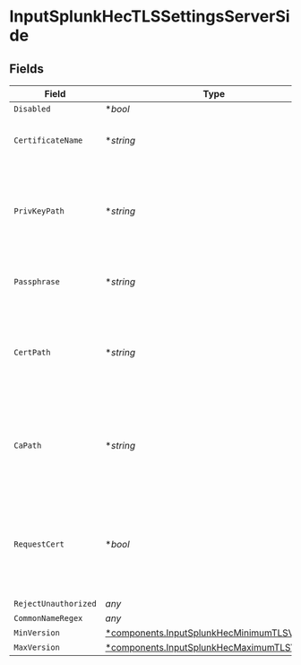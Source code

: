 # InputSplunkHecTLSSettingsServerSide


## Fields

| Field                                                                                                     | Type                                                                                                      | Required                                                                                                  | Description                                                                                               |
| --------------------------------------------------------------------------------------------------------- | --------------------------------------------------------------------------------------------------------- | --------------------------------------------------------------------------------------------------------- | --------------------------------------------------------------------------------------------------------- |
| `Disabled`                                                                                                | **bool*                                                                                                   | :heavy_minus_sign:                                                                                        | N/A                                                                                                       |
| `CertificateName`                                                                                         | **string*                                                                                                 | :heavy_minus_sign:                                                                                        | The name of the predefined certificate                                                                    |
| `PrivKeyPath`                                                                                             | **string*                                                                                                 | :heavy_minus_sign:                                                                                        | Path on server containing the private key to use. PEM format. Can reference $ENV_VARS.                    |
| `Passphrase`                                                                                              | **string*                                                                                                 | :heavy_minus_sign:                                                                                        | Passphrase to use to decrypt private key                                                                  |
| `CertPath`                                                                                                | **string*                                                                                                 | :heavy_minus_sign:                                                                                        | Path on server containing certificates to use. PEM format. Can reference $ENV_VARS.                       |
| `CaPath`                                                                                                  | **string*                                                                                                 | :heavy_minus_sign:                                                                                        | Path on server containing CA certificates to use. PEM format. Can reference $ENV_VARS.                    |
| `RequestCert`                                                                                             | **bool*                                                                                                   | :heavy_minus_sign:                                                                                        | Require clients to present their certificates. Used to perform client authentication using SSL certs.     |
| `RejectUnauthorized`                                                                                      | *any*                                                                                                     | :heavy_minus_sign:                                                                                        | N/A                                                                                                       |
| `CommonNameRegex`                                                                                         | *any*                                                                                                     | :heavy_minus_sign:                                                                                        | N/A                                                                                                       |
| `MinVersion`                                                                                              | [*components.InputSplunkHecMinimumTLSVersion](../../models/components/inputsplunkhecminimumtlsversion.md) | :heavy_minus_sign:                                                                                        | N/A                                                                                                       |
| `MaxVersion`                                                                                              | [*components.InputSplunkHecMaximumTLSVersion](../../models/components/inputsplunkhecmaximumtlsversion.md) | :heavy_minus_sign:                                                                                        | N/A                                                                                                       |